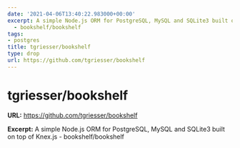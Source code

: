 ```yaml
---
date: '2021-04-06T13:40:22.983000+00:00'
excerpt: A simple Node.js ORM for PostgreSQL, MySQL and SQLite3 built on top of Knex.js
  - bookshelf/bookshelf
tags:
- postgres
title: tgriesser/bookshelf
type: drop
url: https://github.com/tgriesser/bookshelf
---
```


# tgriesser/bookshelf

**URL:** https://github.com/tgriesser/bookshelf

**Excerpt:** A simple Node.js ORM for PostgreSQL, MySQL and SQLite3 built on top of Knex.js - bookshelf/bookshelf
